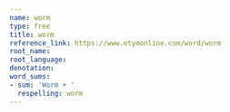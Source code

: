 ```yaml
---
name: worm
type: free
title: worm
reference_link: https://www.etymonline.com/word/worm
root_name: 
root_language: 
denotation: 
word_sums:
- sum: 'Worm + '
  respelling: worm
---
```

